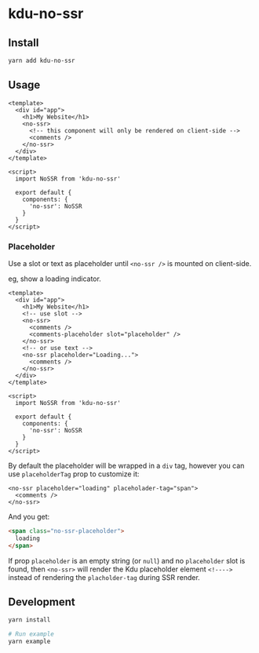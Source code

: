 # kdu-no-ssr

## Install

```bash
yarn add kdu-no-ssr
```

## Usage

```kdu
<template>
  <div id="app">
    <h1>My Website</h1>
    <no-ssr>
      <!-- this component will only be rendered on client-side -->
      <comments />
    </no-ssr>
  </div>
</template>

<script>
  import NoSSR from 'kdu-no-ssr'

  export default {
    components: {
      'no-ssr': NoSSR
    }
  }
</script>
```

### Placeholder

Use a slot or text as placeholder until `<no-ssr />` is mounted on client-side.

eg, show a loading indicator.

```kdu
<template>
  <div id="app">
    <h1>My Website</h1>
    <!-- use slot -->
    <no-ssr>
      <comments />
      <comments-placeholder slot="placeholder" />
    </no-ssr>
    <!-- or use text -->
    <no-ssr placeholder="Loading...">
      <comments />
    </no-ssr>
  </div>
</template>

<script>
  import NoSSR from 'kdu-no-ssr'

  export default {
    components: {
      'no-ssr': NoSSR
    }
  }
</script>
```

By default the placeholder will be wrapped in a `div` tag, however you can use `placeholderTag` prop to customize it:

```kdu
<no-ssr placeholder="loading" placeholader-tag="span">
  <comments />
</no-ssr>
```

And you get:

```html
<span class="no-ssr-placeholder">
  loading
</span>
```

If prop `placeholder` is an empty string (or `null`) and no `placeholder`
slot is found, then `<no-ssr>` will render the Kdu placeholder element `<!---->`
instead of rendering the `placholder-tag` during SSR render.

## Development

```bash
yarn install

# Run example
yarn example
```
